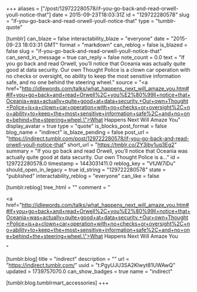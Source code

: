 +++
aliases = ["/post/129722280578/if-you-go-back-and-read-orwell-youll-notice-that"]
date = 2015-09-23T18:03:31Z
id = "129722280578"
slug = "if-you-go-back-and-read-orwell-youll-notice-that"
type = "tumblr-quote"

[tumblr]
can_blaze = false
interactability_blaze = "everyone"
date = "2015-09-23 18:03:31 GMT"
format = "markdown"
can_reblog = false
is_blazed = false
slug = "if-you-go-back-and-read-orwell-youll-notice-that"
can_send_in_message = true
can_reply = false
note_count = 0.0
text = "If you go back and read Orwell, you’ll notice that Oceania was actually quite good at data security. Our own Thought Police is a clown car operation with no checks or oversight, no ability to keep the most sensitive information safe, and no one behind the steering wheel."
source = "<a href=\"http://idlewords.com/talks/what_happens_next_will_amaze_you.htm##If+you+go+back+and+read+Orwell%2C+you%E2%80%99ll+notice+that+Oceania+was+actually+quite+good+at+data+security.+Our+own+Thought+Police+is+a+clown+car+operation+with+no+checks+or+oversight%2C+no+ability+to+keep+the+most+sensitive+information+safe%2C+and+no+one+behind+the+steering+wheel.\">What Happens Next Will Amaze You</a>"
display_avatar = true
type = "quote"
is_blocks_post_format = false
blog_name = "indirect"
is_blaze_pending = false
post_url = "https://indirect.tumblr.com/post/129722280578/if-you-go-back-and-read-orwell-youll-notice-that"
short_url = "https://tmblr.co/ZY3jby1uq3Eg2"
summary = "If you go back and read Orwell, you’ll notice that Oceania was actually quite good at data security. Our own Thought Police is a..."
id = 129722280578.0
timestamp = 1443031411.0
reblog_key = "VfJW7iDu"
should_open_in_legacy = true
id_string = "129722280578"
state = "published"
interactability_reblog = "everyone"
can_like = false

[tumblr.reblog]
tree_html = ""
comment = "<p><a href=\"http://idlewords.com/talks/what_happens_next_will_amaze_you.htm##If+you+go+back+and+read+Orwell%2C+you%E2%80%99ll+notice+that+Oceania+was+actually+quite+good+at+data+security.+Our+own+Thought+Police+is+a+clown+car+operation+with+no+checks+or+oversight%2C+no+ability+to+keep+the+most+sensitive+information+safe%2C+and+no+one+behind+the+steering+wheel.\">What Happens Next Will Amaze You</a></p>"

[tumblr.blog]
title = "indirect"
description = ""
url = "https://indirect.tumblr.com/"
uuid = "t:PgyUJU3SA2Klwyt81UWAwQ"
updated = 1739757070.0
can_show_badges = true
name = "indirect"

[tumblr.blog.tumblrmart_accessories]
+++
